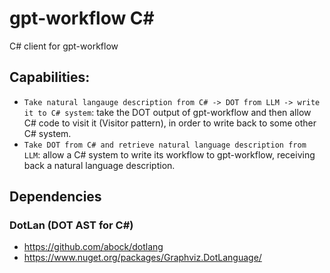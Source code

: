 # gpt-workflow C#

C# client for gpt-workflow

## Capabilities:

- `Take natural langauge description from C# -> DOT from LLM -> write it to C# system`: take the DOT output of gpt-workflow and then allow C# code to visit it (Visitor pattern), in order to write back to some other C# system.
- `Take DOT from C# and retrieve natural language description from LLM`: allow a C# system to write its workflow to gpt-workflow, receiving back a natural language description.

## Dependencies

### DotLan (DOT AST for C#)

- https://github.com/abock/dotlang
- https://www.nuget.org/packages/Graphviz.DotLanguage/
